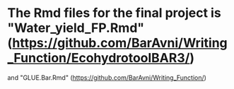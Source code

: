 # The Rmd files for the final project is "Water_yield_FP.Rmd" (https://github.com/BarAvni/Writing_Function/EcohydrotoolBAR3/)
and "GLUE.Bar.Rmd" (https://github.com/BarAvni/Writing_Function/)
